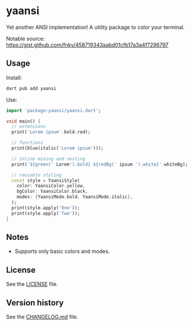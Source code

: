 # yaansi

Yet another ANSI implementation! A utility package to color your terminal.

Notable source: https://gist.github.com/fnky/458719343aabd01cfb17a3a4f7296797

## Usage

Install:
```bash
dart pub add yaansi
```

Use:
```dart
import 'package:yaansi/yaansi.dart';

void main() {
  // extensions
  print('Lorem ipsum'.bold.red);

  // functions
  print(blue(italic('Lorem ipsum')));

  // inline mixing and nesting
  print('${green(' Lorem').bold} ${redBg(' ipsum ').white}'.whiteBg);

  // reusable styling
  const style = YaansiStyle(
    color: YaansiColor.yellow,
    bgColor: YaansiColor.black,
    modes: {YaansiMode.bold, YaansiMode.italic},
  );
  print(style.apply('One'));
  print(style.apply('Two'));
}
 ```

## Notes

- Supports only basic colors and modes.

## License

See the [LICENSE](LICENSE) file.

## Version history

See the [CHANGELOG.md](CHANGELOG.md) file.
